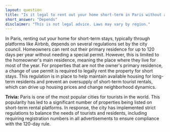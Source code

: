 ```yaml
---
layout: question
title: "Is it legal to rent out your home short-term in Paris without a permit?"
short_answer: "Depends"
disclaimer: "This is not legal advice. Laws may vary by region."
---
```


In Paris, renting out your home for short-term stays, typically through platforms like Airbnb, depends on several regulations set by the city council. Homeowners can rent out their primary residence for up to 120 days per year without needing a special permit. However, this is limited to the homeowner's main residence, meaning the place where they live for most of the year. For properties that are not the owner's primary residence, a change of use permit is required to legally rent the property for short stays. This regulation is in place to help maintain available housing for long-term residents and prevent an oversupply of short-term tourist rentals, which can drive up housing prices and change neighborhood dynamics.

**Trivia:** Paris is one of the most popular cities for tourists in the world. This popularity has led to a significant number of properties being listed on short-term rental platforms. In response, the city has implemented strict regulations to balance the needs of tourists and residents, including requiring registration numbers in all advertisements to ensure compliance with the 120-day rule.
